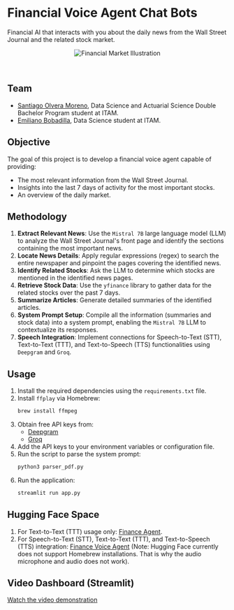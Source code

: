 # Financial Voice Agent Chat Bots
Financial AI that interacts with you about the daily news from the Wall Street Journal and the related stock market.

<p align="center">
  <img src="https://github.com/user-attachments/assets/79ec3e74-aa90-4d17-9397-d9d14da43277" alt="Financial Market Illustration">
</p>

<br>

## Team

- [Santiago Olvera Moreno](https://github.com/SantiOlvera), Data Science and Actuarial Science Double Bachelor Program student at ITAM.
- [Emiliano Bobadilla](https://github.com/BobadillaE), Data Science student at ITAM.

## Objective

The goal of this project is to develop a financial voice agent capable of providing:
- The most relevant information from the Wall Street Journal.
- Insights into the last 7 days of activity for the most important stocks.
- An overview of the daily market.

## Methodology

1. **Extract Relevant News**: Use the `Mistral 7B` large language model (LLM) to analyze the Wall Street Journal's front page and identify the sections containing the most important news.
2. **Locate News Details**: Apply regular expressions (regex) to search the entire newspaper and pinpoint the pages covering the identified news.
3. **Identify Related Stocks**: Ask the LLM to determine which stocks are mentioned in the identified news pages.
4. **Retrieve Stock Data**: Use the `yfinance` library to gather data for the related stocks over the past 7 days.
5. **Summarize Articles**: Generate detailed summaries of the identified articles.
6. **System Prompt Setup**: Compile all the information (summaries and stock data) into a system prompt, enabling the `Mistral 7B` LLM to contextualize its responses.
7. **Speech Integration**: Implement connections for Speech-to-Text (STT), Text-to-Text (TTT), and Text-to-Speech (TTS) functionalities using `Deepgram` and `Groq`.

## Usage

1. Install the required dependencies using the `requirements.txt` file.
2. Install `ffplay` via Homebrew:
   ```bash
   brew install ffmpeg
   ```
3. Obtain free API keys from:
   - [Deepgram](https://deepgram.com)
   - [Groq](https://console.groq.com/playground)
4. Add the API keys to your environment variables or configuration file.
5. Run the script to parse the system prompt:
   ```bash
   python3 parser_pdf.py
   ```
6. Run the application:
   ```bash
   streamlit run app.py
   ```

## Hugging Face Space

1. For Text-to-Text (TTT) usage only: [Finance Agent](https://huggingface.co/spaces/capi10/Finance_Agent).
2. For Speech-to-Text (STT), Text-to-Text (TTT), and Text-to-Speech (TTS) integration: [Finance Voice Agent](https://huggingface.co/spaces/capi10/finance_voice_agent) (Note: Hugging Face currently does not support Homebrew installations. That is why the audio microphone and audio does not work).

## Video Dashboard (Streamlit)

[Watch the video demonstration](https://www.dropbox.com/scl/fi/mh6dvviju7q5jlhiaoqhn/Screen-Recording-2024-05-28-at-9.27.57-a.m..mov?rlkey=9nmqf8mm2l3gxuvsfd5vku1xj&st=x7xwdv30&dl=0)


